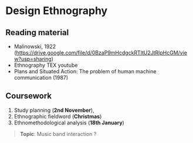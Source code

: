 # Design Ethnography


## Reading material

- Malinowski, 1922 (https://drive.google.com/file/d/0BzaP9mHcdgckRTltU2JtRlpHcGM/view?usp=sharing)
- Ethnography TEX youtube
- Plans and Situated Action: The problem of human machine communication (1987)

## Coursework

1. Study planning (**2nd November**),
2. Ethnographic fieldword (**Christmas**)
3. Ethnomethodological analysis (**18th January**)

> **Topic**: Music band interaction ?
